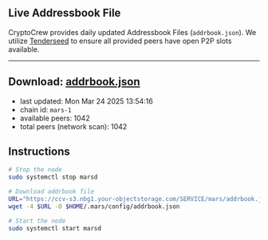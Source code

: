 ## Live Addressbook File

CryptoCrew provides daily updated Addressbook Files (`addrbook.json`). We utilize [Tenderseed](https://github.com/binaryholdings/tenderseed) to ensure all provided peers have open P2P slots available.

---
**Download: [addrbook.json](https://ccv-s3.nbg1.your-objectstorage.com/SERVICE/mars/addrbook.json)**
---

- last updated: Mon Mar 24 2025 13:54:16
- chain id: `mars-1`
- available peers: 1042
- total peers (network scan): 1042

## Instructions
```sh
# Stop the node
sudo systemctl stop marsd

# Download addrbook file
URL="https://ccv-s3.nbg1.your-objectstorage.com/SERVICE/mars/addrbook.json"
wget -4 $URL -O $HOME/.mars/config/addrbook.json

# Start the node
sudo systemctl start marsd
```
